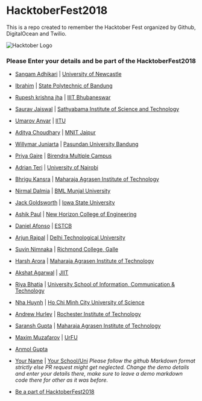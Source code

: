 # HacktoberFest2018
This is a repo created to remember the Hacktober Fest organized by Github, DigitalOcean and Twilio.


![Hacktober Logo ](https://raw.githubusercontent.com/asangam/HacktoberFest2018/master/hacktober_log.png)

### Please Enter your details and be part of the HacktoberFest2018

* [Sangam Adhikari](http://github.com/asangam) | [University of Newcastle](https://www.newcastle.edu.au/)
* [Ibrahim](http://github.com/ibrdrahim) | [State Polytechnic of Bandung](https://www.polban.ac.id/)
* [Rupesh krishna jha](https://github.com/Rupeshiya) | [IIIT Bhubaneswar](https://www.iiit-bh.ac.in/)
* [Saurav Jaiswal](https://github.com/sauravjaiswalsj) | [Sathyabama Institute of Science and Technology](http://www.sathyabama.ac.in/)
* [Umarov Anvar](https://github.com/arpanetus) | [IITU](http://iitu.kz/)
* [Aditya Choudhary](https://github.com/adich23) | [MNIT Jaipur](http://mnit.ac.in/)
* [Willymar Juniarta](https://github.com/juniarta) | [Pasundan University Bandung](http://www.unpas.ac.id/)
* [Priya Gaire](http://github.com/priyagaire) | [Birendra Multiple Campus](http://bmc.edu.np/)
* [Adrian Teri](https://github.com/Adrianteri) | [University of Nairobi](https://sci.uonbi.ac.ke)
* [Bhrigu Kansra](https://github.com/kinetickansra) | [Maharaja Agrasen Institute of Technology](https://www.mait.ac.in)
* [Nirmal Dalmia](https://github.com/nirmaldalmia) | [BML Munjal University](https://www.bml.edu.in)
* [Jack Goldsworth](http://github.com/jackgoldsworth) | [Iowa State University](http://iastate.edu)
* [Ashik Paul](https://github.com/Ashikpaul) | [New Horizon College of Engineering](http://newhorizonindia.edu/nhengineering)
* [Daniel Afonso](https://github.com/danieljcafonso) | [ESTCB](http://est.ipcb.pt)
* [Arjun Rajpal](https://github.com/arjunrajpal) | [Delhi Technological University](http://dtu.ac.in/)
* [Suvin Nimnaka](http://github.com/suvink) | [Richmond College, Galle](https://www.richmondcollege.lk)
* [Harsh Arora](http://github.com/aroraharsh010) | [Maharaja Agrasen Institute of Technology](https://www.mait.ac.in)
* [Akshat Agarwal](https://github.com/hiiakku) | [JIIT](http://www.jiit.ac.in/)
* [Riya Bhatia](https://github.com/riyabhatia26) | [University School of Information, Communication & Technology](http://ipu.ac.in/usict/)
* [Nha Huynh](https://github.com/thanhnha1103) | [Ho Chi Minh City University of Science](https://www.hcmus.edu.vn)
* [Andrew Hurley](https://github.com/hurleyandrew) | [Rochester Institute of Technology](https://www.rit.edu/programs/new-media-design-bfa)
* [Saransh Gupta](http://github.com/gupta-saransh) | [Maharaja Agrasen Institute of Technology](https://www.mait.ac.in/)
* [Maxim Muzafarov](https://github.com/m-messiah) | [UrFU](https://urfu.ru)
* [Anmol Gupta](https://github.com/hello-anmol)
* [Your Name](http://yourgithuburl) | [Your School/Uni](https://www.youruniurl/)
*Please follow the github Markdown format strictly else PR request might get neglected.*
*Change the demo details and enter your details there, make sure to leave a demo markdown code there for other as it was before.*

* [Be a part of HacktoberFest2018](https://hacktoberfest.digitalocean.com/)
